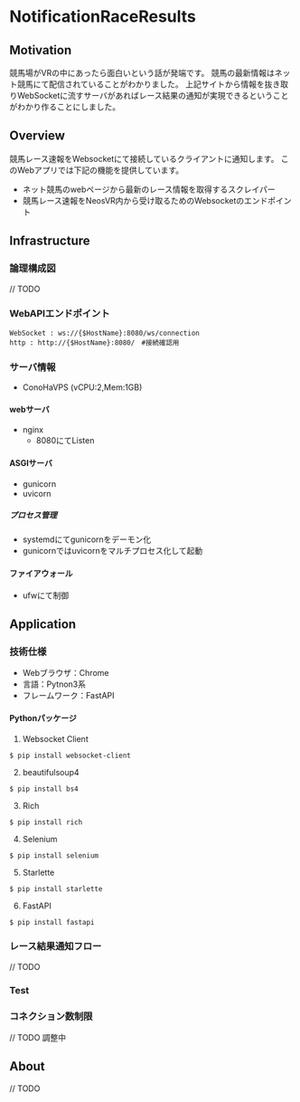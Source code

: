 # NotificationRaceResults

## Motivation

競馬場がVRの中にあったら面白いという話が発端です。 
競馬の最新情報はネット競馬にて配信されていることがわかりました。
上記サイトから情報を抜き取りWebSocketに流すサーバがあればレース結果の通知が実現できるということがわかり作ることにしました。

## Overview

競馬レース速報をWebsocketにて接続しているクライアントに通知します。
このWebアプリでは下記の機能を提供しています。

- ネット競馬のwebページから最新のレース情報を取得するスクレイパー
- 競馬レース速報をNeosVR内から受け取るためのWebsocketのエンドポイント

## Infrastructure

### 論理構成図

// TODO

### WebAPIエンドポイント
```console
WebSocket : ws://{$HostName}:8080/ws/connection
http : http://{$HostName}:8080/　#接続確認用
```

### サーバ情報

- ConoHaVPS (vCPU:2,Mem:1GB)

#### webサーバ

- nginx
  - 8080にてListen

#### ASGIサーバ

- gunicorn
- uvicorn

##### プロセス管理

- systemdにてgunicornをデーモン化
- gunicornではuvicornをマルチプロセス化して起動

#### ファイアウォール

- ufwにて制御

## Application

### 技術仕様

- Webブラウザ：Chrome
- 言語：Pytnon3系
- フレームワーク：FastAPI

#### Pythonパッケージ

1. Websocket Client
```console
$ pip install websocket-client
```

2. beautifulsoup4
```console
$ pip install bs4
```

3. Rich
```console
$ pip install rich
```

4. Selenium
```console
$ pip install selenium
```

5. Starlette
```console
$ pip install starlette
```

6. FastAPI
```console
$ pip install fastapi
```

### レース結果通知フロー

// TODO

### Test

### コネクション数制限
// TODO 調整中

## About
// TODO
